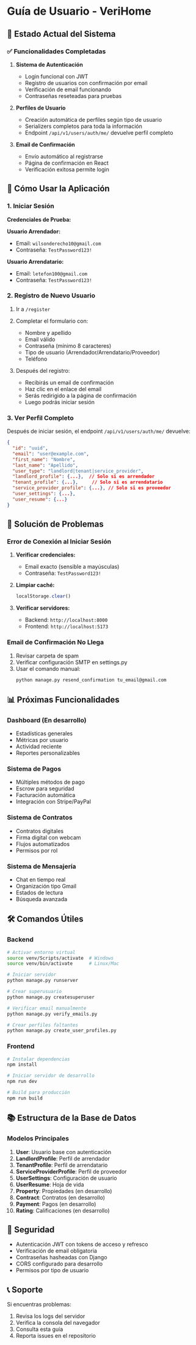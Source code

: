 # Guía de Usuario - VeriHome

## 🚀 Estado Actual del Sistema

### ✅ Funcionalidades Completadas

1. **Sistema de Autenticación**
   - Login funcional con JWT
   - Registro de usuarios con confirmación por email
   - Verificación de email funcionando
   - Contraseñas reseteadas para pruebas

2. **Perfiles de Usuario**
   - Creación automática de perfiles según tipo de usuario
   - Serializers completos para toda la información
   - Endpoint `/api/v1/users/auth/me/` devuelve perfil completo

3. **Email de Confirmación**
   - Envío automático al registrarse
   - Página de confirmación en React
   - Verificación exitosa permite login

## 📝 Cómo Usar la Aplicación

### 1. Iniciar Sesión

**Credenciales de Prueba:**

**Usuario Arrendador:**
- Email: `wilsonderecho10@gmail.com`
- Contraseña: `TestPassword123!`

**Usuario Arrendatario:**
- Email: `letefon100@gmail.com`
- Contraseña: `TestPassword123!`

### 2. Registro de Nuevo Usuario

1. Ir a `/register`
2. Completar el formulario con:
   - Nombre y apellido
   - Email válido
   - Contraseña (mínimo 8 caracteres)
   - Tipo de usuario (Arrendador/Arrendatario/Proveedor)
   - Teléfono

3. Después del registro:
   - Recibirás un email de confirmación
   - Haz clic en el enlace del email
   - Serás redirigido a la página de confirmación
   - Luego podrás iniciar sesión

### 3. Ver Perfil Completo

Después de iniciar sesión, el endpoint `/api/v1/users/auth/me/` devuelve:

```json
{
  "id": "uuid",
  "email": "user@example.com",
  "first_name": "Nombre",
  "last_name": "Apellido",
  "user_type": "landlord|tenant|service_provider",
  "landlord_profile": {...},  // Solo si es arrendador
  "tenant_profile": {...},     // Solo si es arrendatario
  "service_provider_profile": {...}, // Solo si es proveedor
  "user_settings": {...},
  "user_resume": {...}
}
```

## 🔧 Solución de Problemas

### Error de Conexión al Iniciar Sesión

1. **Verificar credenciales:**
   - Email exacto (sensible a mayúsculas)
   - Contraseña: `TestPassword123!`

2. **Limpiar caché:**
   ```javascript
   localStorage.clear()
   ```

3. **Verificar servidores:**
   - Backend: `http://localhost:8000`
   - Frontend: `http://localhost:5173`

### Email de Confirmación No Llega

1. Revisar carpeta de spam
2. Verificar configuración SMTP en settings.py
3. Usar el comando manual:
   ```bash
   python manage.py resend_confirmation tu_email@gmail.com
   ```

## 📊 Próximas Funcionalidades

### Dashboard (En desarrollo)
- Estadísticas generales
- Métricas por usuario
- Actividad reciente
- Reportes personalizables

### Sistema de Pagos
- Múltiples métodos de pago
- Escrow para seguridad
- Facturación automática
- Integración con Stripe/PayPal

### Sistema de Contratos
- Contratos digitales
- Firma digital con webcam
- Flujos automatizados
- Permisos por rol

### Sistema de Mensajería
- Chat en tiempo real
- Organización tipo Gmail
- Estados de lectura
- Búsqueda avanzada

## 🛠️ Comandos Útiles

### Backend
```bash
# Activar entorno virtual
source venv/Scripts/activate  # Windows
source venv/bin/activate      # Linux/Mac

# Iniciar servidor
python manage.py runserver

# Crear superusuario
python manage.py createsuperuser

# Verificar email manualmente
python manage.py verify_emails.py

# Crear perfiles faltantes
python manage.py create_user_profiles.py
```

### Frontend
```bash
# Instalar dependencias
npm install

# Iniciar servidor de desarrollo
npm run dev

# Build para producción
npm run build
```

## 📚 Estructura de la Base de Datos

### Modelos Principales

1. **User**: Usuario base con autenticación
2. **LandlordProfile**: Perfil de arrendador
3. **TenantProfile**: Perfil de arrendatario
4. **ServiceProviderProfile**: Perfil de proveedor
5. **UserSettings**: Configuración de usuario
6. **UserResume**: Hoja de vida
7. **Property**: Propiedades (en desarrollo)
8. **Contract**: Contratos (en desarrollo)
9. **Payment**: Pagos (en desarrollo)
10. **Rating**: Calificaciones (en desarrollo)

## 🔐 Seguridad

- Autenticación JWT con tokens de acceso y refresco
- Verificación de email obligatoria
- Contraseñas hasheadas con Django
- CORS configurado para desarrollo
- Permisos por tipo de usuario

## 📞 Soporte

Si encuentras problemas:
1. Revisa los logs del servidor
2. Verifica la consola del navegador
3. Consulta esta guía
4. Reporta issues en el repositorio